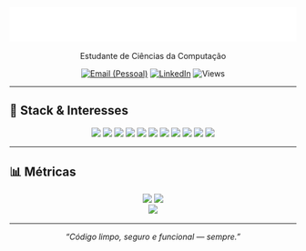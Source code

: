 <!-- Perfil: README do GitHub (JuanCunhaa) -->

<p align="center">
  <img src="./assets/ola-juan.svg" alt="Olá, eu sou o Juan Cunha 👋" />
</p>


<p align="center">
  Estudante de Ciências da Computação
</p>

<p align="center">
  <a href="mailto:juangigliotticunha09062006@gmail.com"><img alt="Email (Pessoal)" src="https://img.shields.io/badge/Email%20(Pessoal)-informational?style=for-the-badge&logo=gmail"></a>
  <a href="https://www.linkedin.com/in/juan--cunha/" target="_blank"><img alt="LinkedIn" src="https://img.shields.io/badge/LinkedIn-Conectar-blue?style=for-the-badge&logo=linkedin"></a>
  <img alt="Views" src="https://komarev.com/ghpvc/?username=JuanCunhaa&style=for-the-badge&color=grey"/>
</p>

---

## 🧰 Stack & Interesses
<p align="center">
  <!-- Linguagens -->
  <img src="https://img.shields.io/badge/Node.js-339933?logo=node.js&logoColor=white"/>
  <img src="https://img.shields.io/badge/Python-3776AB?logo=python&logoColor=white"/>
  <img src="https://img.shields.io/badge/SQL-4479A1?logo=mysql&logoColor=white"/>
  
  <!-- Infra & Automação -->
  <img src="https://img.shields.io/badge/Docker-2496ED?logo=docker&logoColor=white"/>
  <img src="https://img.shields.io/badge/YAML-CB171E?logo=yaml&logoColor=white"/>
  <img src="https://img.shields.io/badge/Bash-4EAA25?logo=gnubash&logoColor=white"/>
  <img src="https://img.shields.io/badge/PowerShell-5391FE?logo=powershell&logoColor=white"/>

  <!-- DevSecOps & CI/CD -->
  <img src="https://img.shields.io/badge/DevSecOps-000000?logo=databricks&logoColor=white"/>
  <img src="https://img.shields.io/badge/Git-F05032?logo=git&logoColor=white"/>
  <img src="https://img.shields.io/badge/GitHub%20Actions-2088FF?logo=githubactions&logoColor=white"/>
  <img src="https://img.shields.io/badge/Azure%20DevOps-0078D7?logo=azuredevops&logoColor=white"/>
</p>


---

## 📊 Métricas
<div align="center">

<!-- Stats principais -->
<img height="170" src="https://github-readme-stats.vercel.app/api?username=JuanCunhaa&show_icons=true&count_private=true&include_all_commits=true&hide_border=true&theme=github_dark" />
<img height="170" src="https://github-readme-stats.vercel.app/api/top-langs/?username=JuanCunhaa&layout=compact&langs_count=8&hide_border=true&theme=github_dark" />

<!-- Streak -->
<br/>
<img src="https://streak-stats.demolab.com?user=JuanCunhaa&theme=dark&hide_border=true" />

</div>

---

<p align="center">
  <i>“Código limpo, seguro e funcional — sempre.”</i>
</p>
